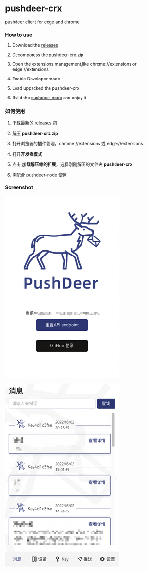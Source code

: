 # pushdeer-crx
pushdeer client for edge and chrome

### How to use

1. Download the [releases](https://github.com/xkrfer/pushdeer-crx/releases)

2. Decomporess the pushdeer-crx.zip

3. Open the extensions management,like chrome://extensions or edge://extensions

4. Enable Developer mode

5. Load uppacked the pushdeer-crx

6. Build the [pushdeer-node](https://github.com/xkrfer/pushdeer-node)  and enjoy it

### 如何使用

1. 下载最新的 [releases](https://github.com/xkrfer/pushdeer-crx/releases) 包

2. 解压 **pushdeer-crx.zip**

3. 打开浏览器的插件管理，chrome://extensions 或 edge://extensions

4. 打开**开发者模式**

5. 点击 **加载解压缩的扩展**，选择刚刚解压的文件夹 **pushdeer-crx**

6. 需配合 [pushdeer-node](https://github.com/xkrfer/pushdeer-node) 使用

### Screenshot

![登录页](login.png)

![消息页](message.png)
